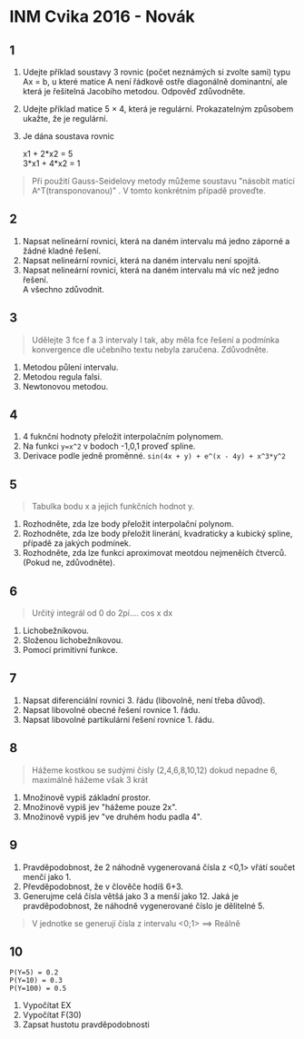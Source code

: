 # INM Cvika 2016 - Novák

## 1

1. Udejte příklad soustavy 3 rovnic (počet neznámých si zvolte sami) typu Ax = b, u které matice A není řádkově ostře diagonálně dominantní, ale která je řešitelná Jacobiho metodou. Odpověď zdůvodněte.
1. Udejte příklad matice 5 × 4, která je regulární. Prokazatelným způsobem ukažte, že je regulární.
1. Je dána soustava rovnic

    x1 + 2*x2 = 5 <br/>
    3\*x1 + 4\*x2 = 1

> Při použití Gauss-Seidelovy metody můžeme soustavu "násobit maticí A^T(transponovanou)" . V tomto konkrétním případě proveďte.

## 2

1. Napsat nelineární rovnici, která na daném intervalu má jedno záporné a žádné kladné řešení.
1. Napsat nelineární rovnici, která na daném intervalu není spojitá.
1. Napsat nelineární rovnici, která na daném intervalu má víc než jedno řešení. <br />
    A všechno zdůvodnit.

## 3

> Udělejte 3 fce f a 3 intervaly I tak, aby měla fce řešení a podmínka konvergence dle učebního textu nebyla zaručena. Zdůvodněte.

1. Metodou půlení intervalu.
1. Metodou regula falsi.
1. Newtonovou metodou.

## 4

1. 4 fuknční hodnoty přeložit interpolačním polynomem.
1. Na funkci `y=x^2` v bodoch -1,0,1 proveď spline.
1. Derivace podle jedně proměnné. `sin(4x + y) + e^(x - 4y) + x^3*y^2`

## 5

> Tabulka bodu x a jejich funkčních hodnot y.

1. Rozhodněte, zda lze body přeložit interpolační polynom.
1. Rozhodněte, zda lze body přeložit linerání, kvadraticky a kubický spline, případě za jakých podmínek.
1. Rozhodněte, zda lze funkci aproximovat meotdou nejmeněích čtverců. (Pokud ne, zdůvodněte).

## 6

> Určitý integrál od 0 do 2pí.... cos x dx

1. Lichobežníkovou.
1. Složenou lichobežníkovou.
1. Pomocí primitivní funkce.

## 7

1. Napsat diferenciální rovnici 3. řádu (libovolně, není třeba důvod).
1. Napsat libovolné obecné řešení rovnice 1. řádu.
1. Napsat libovolné partikulární řešení rovnice 1. řádu.

## 8

> Hážeme kostkou se sudými čísly (2,4,6,8,10,12) dokud nepadne 6, maximálně hážeme však 3 krát

1. Množinově vypiš základní prostor.
1. Množinově vypiš jev "hážeme pouze 2x".
1. Množinově vypiš jev "ve druhém hodu padla 4".

## 9

1. Pravděpodobnost, že 2 náhodně vygenerovaná čísla z <0,1> vřátí součet menčí jako 1.
1. Převděpodobnost, že v člověče hodíš 6+3.
1. Generujme celá čísla většá jako 3 a menší jako 12. Jaká je pravděpodobnost, že náhodně vygenerované číslo je dělitelné 5.

> V jednotke se generují čísla z intervalu <0;1> ==> Reálně

## 10

```text
P(Y=5) = 0.2
P(Y=10) = 0.3
P(Y=100) = 0.5
```

1. Vypočítat EX
1. Vypočítat F(30)
1. Zapsat hustotu pravděpodobnosti
